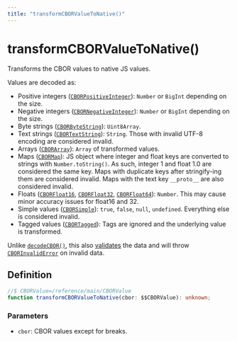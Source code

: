 ```yaml
---
title: "transformCBORValueToNative()"
---
```


# transformCBORValueToNative()

Transforms the CBOR values to native JS values.

Values are decoded as:

- Positive integers ([`CBORPositiveInteger`](/reference/main/CBORPositiveInteger)): `Number` or `BigInt` depending on the size.
- Negative integers ([`CBORNegativeInteger`](/reference/main/CBORNegativeInteger)): `Number` or `BigInt` depending on the size.
- Byte strings ([`CBORByteString`](/reference/main/CBORNegativeInteger)): `Uint8Array`.
- Text strings ([`CBORTextString`](/reference/main/CBORTextString)): `String`. Those with invalid UTF-8 encoding are considered invalid.
- Arrays ([`CBORArray`](/reference/main/CBORArray)): `Array` of transformed values.
- Maps ([`CBORMap`](/reference/main/CBORMap)): JS object where integer and float keys are converted to strings with `Number.toString()`. As such, integer 1 and float 1.0 are considered the same key. Maps with duplicate keys after stringify-ing them are considered invalid. Maps with the text key `__proto__` are also considered invalid.
- Floats ([`CBORFloat16`](/reference/main/CBORFloat16), [`CBORFloat32`](/reference/main/CBORFloat32), [`CBORFloat64`](/reference/main/CBORFloat64)): `Number`. This may cause minor accuracy issues for float16 and 32.
- Simple values ([`CBORSimple`](/reference/main/CBORSimple)): `true`, `false`, `null`, `undefined`. Everything else is considered invalid.
- Tagged values ([`CBORTagged`](/reference/main/CBORTagged)): Tags are ignored and the underlying value is transformed.

Unlike [`decodeCBOR()`](/reference/main/decodeCBOR), this also [validates](https://datatracker.ietf.org/doc/html/rfc8949#name-terminology) the data and will throw [`CBORInvalidError`](/reference/main/CBORInvalidError) on invalid data.

## Definition

```ts
//$ CBORValue=/reference/main/CBORValue
function transformCBORValueToNative(cbor: $$CBORValue): unknown;
```

### Parameters

- `cbor`: CBOR values except for breaks.
